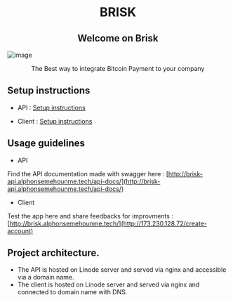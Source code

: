 <h1 style="text-align: center;">BRISK</h1>

<h2 style="text-align: center;">Welcome on Brisk</h2>

![image](https://github.com/user-attachments/assets/1a034cc3-fe75-4098-af3a-0cd8aaafb63f)


<p style="text-align: center;">The Best way to integrate Bitcoin Payment to your company</p>

## Setup instructions

- API : [Setup instructions](./brisk-api/readme.md)

- Client : [Setup instructions](./brisk-frontend/readme.md)

## Usage guidelines

- API

Find the API documentation made with swagger here : [http://brisk-api.alphonsemehounme.tech/api-docs/](http://brisk-api.alphonsemehounme.tech/api-docs/)

- Client

Test the app here and share feedbacks for improvments : [http://brisk.alphonsemehounme.tech/](http://173.230.128.72/create-account)

## Project architecture.

- The API is hosted on Linode server and served via nginx and accessible via a domain name.
- The client is hosted on Linode server and served via nginx and connected to domain name with DNS.
